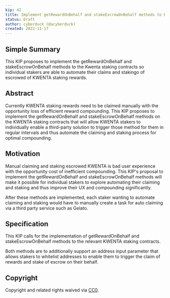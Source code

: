 ```yaml
---
kip: 42
title: Implement getRewardOnBehalf and stakeEscrowOnBehalf methods to KWENTA staking contracts
status: Draft
author: cyberduck (@acyberduck)
created: 2022-11-17
---
```


## Simple Summary

This KIP proposes to implement the getRewardOnBehalf and stakeEscrowOnBehalf methods to the Kwenta staking contracts so individual stakers are able to automate their claims and stakingo of escrowed of KWENTA staking rewards.

## Abstract

Currently KWENTA staking rewards need to be claimed manually with the opportunity loss of efficient reward compounding. This KIP proposes to implement the getRewardOnBehalf and stakeEscrowOnBehalf methods on the KWENTA staking contracts that will allow KWENTA stakers to individually enable a third-party solution to trigger those method for them in regular intervals and thus automate the claiming and staking process for optimal compounding.

## Motivation

Manual claiming and staking escrowed KWENTA is bad user experience with the opportunity cost of inefficient compounding. This KIP's proposal to implement the getRewardOnBehalf and stakeEscrowOnBehalf methods will make it possible for individual stakers to explore automating their claiming and staking and thus improve their UX and compounding significantly.

After these methods are implemented, each staker wanting to automate claiming and staking would have to manually create a task for auto claiming via a third party service such as Gelato.

## Specification

This KIP calls for the implementation of getRewardOnBehalf and stakeEscrowOnBehalf methods to the relevant KWENTA staking contracts.

Both methods are to additionally support an address input parameter that allows stakers to whitelist addresses to enable them to trigger the claim of rewards and stake of escrow on their behalf.

## Copyright

Copyright and related rights waived via [CC0](https://creativecommons.org/publicdomain/zero/1.0/).

